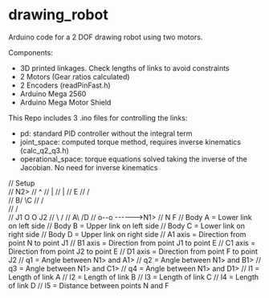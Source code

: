 # drawing_robot

Arduino code for a 2 DOF drawing robot using two motors. 

Components:
- 3D printed linkages. Check lengths of links to avoid constraints
- 2 Motors (Gear ratios calculated)
- 2 Encoders (readPinFast.h)
- Arduino Mega 2560
- Arduino Mega Motor Shield

This Repo includes 3 .ino files for controlling the links:
- pd: standard PID controller without the integral term
- joint_space: computed torque method, requires inverse kinematics (calc_q2_q3.h)
- operational_space: torque equations solved taking the inverse of the Jacobian. No need for inverse kinematics
  
//      Setup     
//        N2>
//        ^
//        |
//        |
//         E
//        /\
//      B/  \C
//      /    \
//     /      \
// J1 O        O J2
//     \      /
//     A\    /D
//       o--o          ------>N1>
//      N    F
// Body A = Lower link on left side
// Body B = Upper link on left side
// Body C = Lower link on right side
// Body D = Upper link on right side
// A1 axis = Direction from point N to point J1
// B1 axis = Direction from point J1 to point E
// C1 axis = Direction from point J2 to point E
// D1 axis = Direction from point F to point J2
// q1 = Angle between N1> and A1>
// q2 = Angle between N1> and B1>
// q3 = Angle between N1> and C1>
// q4 = Angle between N1> and D1>
// l1 = Length of link A
// l2 = Length of link B
// l3 = Length of link C
// l4 = Length of link D
// l5 = Distance between points N and F
